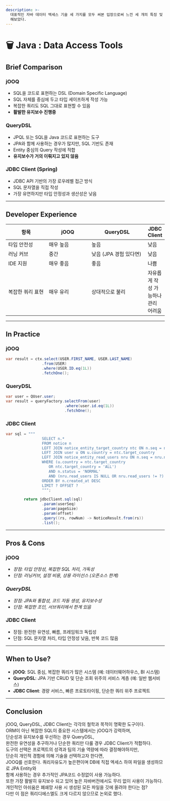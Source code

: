 ```yaml
---
description: >-
  대표적인 자바 데이터 엑세스 기술 세 가지를 모두 써본 입장으로써 느낀 세 개의 특징 및 개인적으로 가장 추천하는 기술에 대해 포스팅
  해보았다.
---
```


# 🗑️ Java : Data Access Tools

## Brief Comparison

### **jOOQ**

* SQL을 코드로 표현하는 DSL (Domain Specific Language)
* SQL 자체를 중심에 두고 타입 세이프하게 작성 가능
* 복잡한 쿼리도 SQL 그대로 표현할 수 있음
* **활발한 유지보수 진행중**

### **QueryDSL**

* JPQL 또는 SQL을 Java 코드로 표현하는 도구
* JPA와 함께 사용하는 경우가 많지만, SQL 기반도 존재
* Entity 중심의 Query 작성에 적합
* **유지보수가 거의 이뤄지고 있지 않음**

### **JDBC Client (Spring)**

* JDBC API 기반의 가장 로우레벨 접근 방식
* SQL 문자열을 직접 작성
* 가장 유연하지만 타입 안정성과 생산성은 낮음

***

## Developer Experience

<table><thead><tr><th width="135.640625">항목</th><th width="139.8125">jOOQ</th><th width="183.875">QueryDSL</th><th>JDBC Client</th></tr></thead><tbody><tr><td>타입 안전성</td><td>매우 높음</td><td>높음</td><td>낮음</td></tr><tr><td>러닝 커브</td><td>중간</td><td>낮음 (JPA 경험 있다면)</td><td>낮음</td></tr><tr><td>IDE 지원</td><td>매우 좋음</td><td>좋음</td><td>나쁨</td></tr><tr><td>복잡한 쿼리 표현</td><td>매우 유리</td><td>상대적으로 불리</td><td>자유롭게 작성 가능하나 관리 어려움</td></tr></tbody></table>

***

## In Practice

### **jOOQ**

```java
var result = ctx.select(USER.FIRST_NAME, USER.LAST_NAME)
                .from(USER)
                .where(USER.ID.eq(1L))
                .fetchOne();
```

### **QueryDSL**

```java
var user = QUser.user;
var result = queryFactory.selectFrom(user)
                          .where(user.id.eq(1L))
                          .fetchOne();
```

### **JDBC Client**

```java
var sql = """
                SELECT n.*
                FROM notice n
                LEFT JOIN notice_entity_target_country ntc ON n.seq = ntc.notice_entity_seq
                LEFT JOIN user u ON u.country = ntc.target_country 
                LEFT JOIN notice_entity_read_users nru ON n.seq = nru.notice_entity_seq
                WHERE (u.country = ntc.target_country
                   OR ntc.target_country = 'ALL')
                   AND n.status = 'NORMAL'
                   AND (nru.read_users IS NULL OR nru.read_users != ?)
                ORDER BY n.created_at DESC
                LIMIT ? OFFSET ?
                """;

        return jdbcClient.sql(sql)
                .param(userSeq)
                .param(pageSize)
                .param(offset)
                .query((rs, rowNum) -> NoticeResult.from(rs))
                .list();
```

***

## Pros & Cons

### **jOOQ**

* _장점: 타입 안정성, 복잡한 SQL 처리, 가독성_
* _단점: 러닝커브, 설정 비용, 상용 라이선스 (오픈소스 한계)_

### _**QueryDSL**_

* _장점: JPA와 통합성, 코드 자동 생성, 유지보수성_
* _단점: 복잡한 조인, 서브쿼리에서 한계 있음_

### **JDBC Client**

* 장점: 완전한 유연성, 빠름, 프레임워크 독립성
* 단점: SQL 문자열 처리, 타입 안정성 낮음, 반복 코드 많음

***

## When to Use?

* **jOOQ**: SQL 중심, 복잡한 쿼리가 많은 시스템 (예: 데이터웨어하우스, BI 시스템)
* **QueryDSL**: JPA 기반 CRUD 및 단순 조회 위주의 서비스 계층 (예: 일반 웹서비스)
* **JDBC Client**: 경량 서비스, 빠른 프로토타이핑, 단순한 쿼리 위주 프로젝트

***

## Conclusion

jOOQ, QueryDSL, JDBC Client는 각각의 철학과 목적이 명확한 도구이다.  \
ORM이 아닌 복잡한 SQL이 중요한 시스템에서는 jOOQ가 강력하며, \
단순성과 유지보수를 우선하는 경우 QueryDSL, \
완전한 유연성을 추구하거나 단순한 쿼리만 다룰 경우 JDBC Client가 적합하다.\
도구의 선택은 프로젝트의 성격과 팀의 기술 역량에 따라 결정해야하지만, \
단순히 개인적 경험에 의해 기술을 선택하고자 한다면, \
JOOQ를 선호한다. 쿼리자유도가 높은편이며 DB에 직접 엑세스 하여 파일을 생성하므로 JPA Entity와\
함께 사용하는 경우 추가적인 JPA코드 수정없이 사용 가능하다. \
또한 가장 활발히 유지보수 되고 있어 높은 자바버전에서도 무리 없이 사용이 가능하다.\
개인적인 아쉬움은 폐쇄망 사용 시 생성된 모든 파일을 깃에 올려야 한다는 점? \
다만 이 점은 쿼리디에스엘도 크게 다르지 않으므로 논외로 했다.
